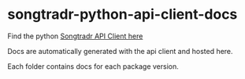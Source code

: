 # songtradr-python-api-client-docs

Find the python [Songtradr API Client here](https://pypi.org/project/songtradr-api-client-python/)

Docs are automatically generated with the api client and hosted here.

Each folder contains docs for each package version.
